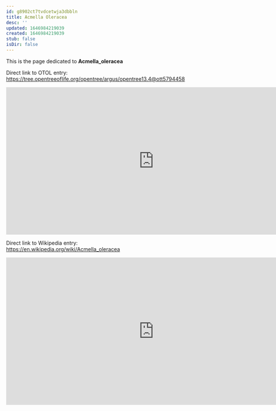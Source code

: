 ```yaml
---
id: g8902ct7tvdcetwja3dbbln
title: Acmella Oleracea
desc: ''
updated: 1646984219039
created: 1646984219039
stub: false
isDir: false
---
```

This is the page dedicated to **Acmella_oleracea**


Direct link to OTOL entry: https://tree.opentreeoflife.org/opentree/argus/opentree13.4@ott5794458



<html>
    <body>
    <iframe src="https://tree.opentreeoflife.org/opentree/argus/opentree13.4@ott5794458"
    width="800" height="400" frameborder="0" allowfullscreen> </iframe>
    </body>
</html>
    


Direct link to Wikipedia entry: https://en.wikipedia.org/wiki/Acmella_oleracea



<html>
    <body>
    <iframe src="https://en.wikipedia.org/wiki/Acmella_oleracea"
    width="800" height="400" frameborder="0" allowfullscreen> </iframe>
    </body>
</html>
    
